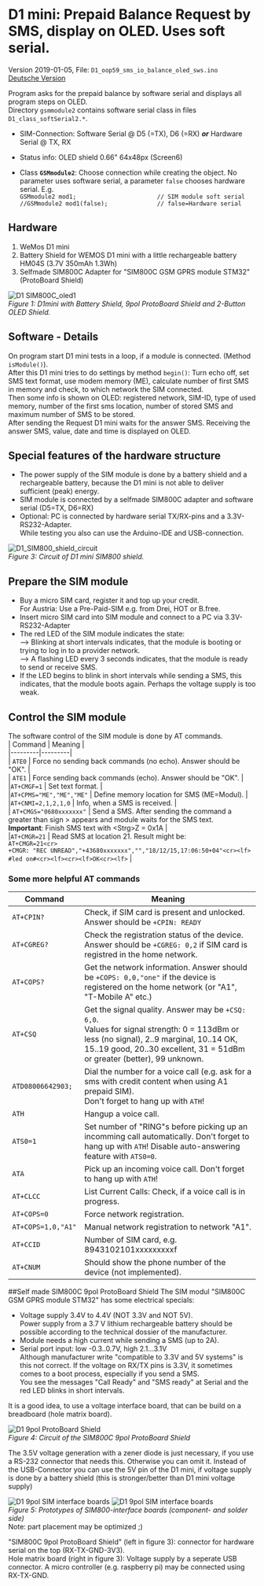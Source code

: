 # D1 mini: Prepaid Balance Request by SMS, display on OLED. Uses soft serial.
Version 2019-01-05, File: `D1_oop59_sms_io_balance_oled_sws.ino`   
[Deutsche Version](./LIESMICH.md "Deutsche Version")   

Program asks for the prepaid balance by software serial and displays all program steps on OLED.   
Directory `gsmmodule2` contains software serial class in files `D1_class_softSerial2.*`.   

* SIM-Connection: Software Serial @ D5 (=TX), D6 (=RX) __*or*__ Hardware Serial @ TX, RX   
* Status info: OLED shield 0.66" 64x48px (Screen6)    

* Class __`GSMmodule2`__: Choose connection while creating the object. No parameter uses software serial, a parameter `false` chooses hardware serial. E.g.      
`GSMmodule2 mod1;                       // SIM module soft serial`   
`//GSMmodule2 mod1(false);              // false=Hardware serial`   

## Hardware
1. WeMos D1 mini   
2. Battery Shield for WEMOS D1 mini with a little rechargeable battery HM04S (3.7V 350mAh 1.3Wh)   
3. Selfmade SIM800C Adapter for "SIM800C GSM GPRS module STM32" (ProtoBoard Shield)   

![D1 SIM800C_oled1](./images/D1_SIM800C_oled1.png "D1mini with SIM800C 9pol ProtoBoard Shield")   
_Figure 1: D1mini with Battery Shield, 9pol ProtoBoard Shield and 2-Button OLED Shield._ 

## Software - Details
On program start D1 mini tests in a loop, if a module is connected. (Method `isModule()`).   
After this D1 mini tries to do settings by method `begin()`: Turn echo off, set SMS text format, use modem memory (ME), calculate number of first SMS in memory and check, to which network the SIM connected.   
Then some info is shown on OLED: registered network, SIM-ID, type of used memory, number of the first sms location, number of stored SMS and maximum number of SMS to be stored.   
After sending the Request D1 mini waits for the answer SMS. Receiving the answer SMS, value, date and time is displayed on OLED.   

## Special features of the hardware structure  
* The power supply of the SIM module is done by a battery shield and a rechargeable battery, because the D1 mini is not able to deliver sufficient (peak) energy.   
* SIM module is connected by a selfmade SIM800C adapter and software serial (D5=TX, D6=RX)   
* Optional: PC is connected by hardware serial TX/RX-pins and a 3.3V-RS232-Adapter.   
While testing you also can use the Arduino-IDE and USB-connection.   

![D1_SIM800_shield_circuit](./images/D1_SIM800_shield_circuit1.png "D1mini with D1_SIM800 shield - circuit")   
_Figure 3: Circuit of D1 mini SIM800 shield._ 

## Prepare the SIM module
* Buy a micro SIM card, register it and top up your credit.   
  For Austria: Use a Pre-Paid-SIM e.g. from Drei, HOT or B.free.   
* Insert micro SIM card into SIM module and connect to a PC via 3.3V-RS232-Adapter   
* The red LED of the SIM module indicates the state:   
--> Blinking at short intervals indicates, that the module is booting or trying to log in to a provider network.   
--> A flashing LED every 3 seconds indicates, that the module is ready to send or receive SMS.   
* If the LED begins to blink in short intervals while sending a SMS, this indicates, that the module boots again. Perhaps  the voltage supply is too weak.   

## Control the SIM module
The software control of the SIM module is done by AT commands.   
| Command | Meaning |   
|---------|---------|   
| `ATE0`  | Force no sending back commands (no echo). Answer should be "OK". |    
| `ATE1`  | Force sending back commands (echo). Answer should be "OK". |    
|`AT+CMGF=1` | Set text format. |    
|`AT+CPMS="ME","ME","ME"` | Define memory location for SMS (ME=Modul). |    
|`AT+CNMI=2,1,2,1,0` | Info, when a SMS is received. |    
| `AT+CMGS="0680xxxxxxx"` | Send a SMS. After sending the command a greater than sign &gt; appears and module waits for the SMS text. <br>__Important__: Finish SMS text with &lt;Strg&gt;Z = 0x1A |   
|`AT+CMGR=21` | Read SMS at location 21. Result might be:<br>`AT+CMGR=21<cr>`<br>`+CMGR: "REC UNREAD","+43680xxxxxxx","","18/12/15,17:06:50+04"<cr><lf>`<br>`#led on#<cr><lf><cr><lf>OK<cr><lf>` |   

### Some more helpful AT commands
| Command | Meaning |   
|---------|---------|   
| `AT+CPIN?`  | Check, if SIM card is present and unlocked. Answer should be `+CPIN: READY` |    
| `AT+CGREG?` | Check the registration status of the device. Answer should be `+CGREG: 0,2` if SIM card is registred in the home network. |    
| `AT+COPS?`  | Get the network information. Answer should be `+COPS: 0,0,"one"` if the device is registered on the home network (or "A1", "T-Mobile A" etc.) |    
| `AT+CSQ`    | Get the signal quality. Answer may be `+CSQ: 6,0`. <br>Values for signal strength: 0 = 113dBm or less (no signal), 2..9 marginal, 10..14 OK, 15..19 good, 20..30 excellent, 31 = 51dBm or greater (better), 99 unknown. |    
| `ATD08006642903;` | Dial the number for a voice call (e.g. ask for a sms with credit content when using A1 prepaid SIM). <br>Don't forget to hang up with `ATH`! |    
| `ATH`       | Hangup a voice call. |    
| `ATS0=1`    | Set number of "RING"s before picking up an incomming call automatically. Don't forget to hang up with `ATH`! Disable auto-answering feature with `ATS0=0`. |    
| `ATA`       | Pick up an incoming voice call. Don't forget to hang up with `ATH`! |    
| `AT+CLCC`   | List Current Calls: Check, if a voice call is in progress. |    
| `AT+COPS=0` | Force network registration. |    
| `AT+COPS=1,0,"A1"` | Manual network registration to network "A1". |    
| `AT+CCID`   | Number of SIM card, e.g. 8943102101xxxxxxxxxf |    
| `AT+CNUM`   | Should show the phone number of the device (not implemented). |    

##Self made SIM800C 9pol ProtoBoard Shield
The SIM modul "SIM800C GSM GPRS module STM32" has some electrical specials:   
* Voltage supply 3.4V to 4.4V (NOT 3.3V and NOT 5V).   
Power supply from a 3.7 V lithium rechargeable battery should be possible according to the technical dossier of the manufacturer.
* Module needs a high current while sending a SMS (up to 2A).
* Serial port input: low -0.3..0.7V, high 2.1...3.1V   
Although manufacturer write "compatible to 3.3V and 5V systems" is this not correct. If the voltage on RX/TX pins is 3.3V, it sometimes comes to a boot process, especially if you send a SMS.   
You see the messages "Call Ready" and "SMS ready" at Serial and the red LED blinks in short intervals.   

It is a good idea, to use a voltage interface board, that can be build on a breadboard (hole matrix board).

![D1 9pol ProtoBoard Shield](./images/D1_SIM800C_STM32_Connect.png "D1mini SIM800C 9pol ProtoBoard Shield")   
_Figure 4: Circuit of the SIM800C 9pol ProtoBoard Shield_   

The 3.5V voltage generation with a zener diode is just necessary, if you use a RS-232 connector that needs this. Otherwise you can omit it.
Instead of the USB-Connector you can use the 5V pin of the D1 mini, if voltage supply is done by a battery shield (this is stronger/better than D1 mini voltage supply)

![D1 9pol SIM interface boards](./images/D1_SIM800C_interfaceboards_comp.png "D1mini SIM800C D1 9pol interface boards") ![D1 9pol SIM interface boards](./images/D1_SIM800C_interfaceboards_solder.png "D1mini SIM800C D1 9pol interface boards (solder side)")      
_Figure 5: Prototypes of SIM800-interface boards (component- and solder side)_   
Note: part placement may be optimized ;)

"SIM800C 9pol ProtoBoard Shield" (left in figure 3): connector for hardware serial on the top (RX-TX-GND-3V3).   
Hole matrix board (right in figure 3): Voltage supply by a seperate USB connector. A micro controller (e.g. raspberry pi) may be connected using RX-TX-GND.

